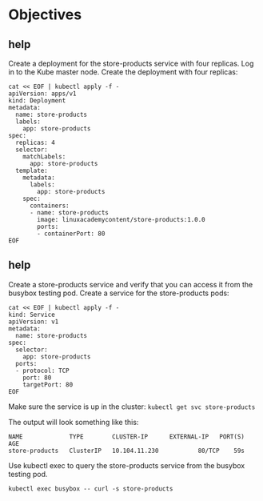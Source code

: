 # Objectives

## help
Create a deployment for the store-products service with four replicas.
Log in to the Kube master node.
Create the deployment with four replicas:

```
cat << EOF | kubectl apply -f -
apiVersion: apps/v1
kind: Deployment
metadata:
  name: store-products
  labels:
    app: store-products
spec:
  replicas: 4
  selector:
    matchLabels:
      app: store-products
  template:
    metadata:
      labels:
        app: store-products
    spec:
      containers:
      - name: store-products
        image: linuxacademycontent/store-products:1.0.0
        ports:
        - containerPort: 80
EOF
```

## help
Create a store-products service and verify that you can access it from the busybox testing pod.
Create a service for the store-products pods:

```
cat << EOF | kubectl apply -f -
kind: Service
apiVersion: v1
metadata:
  name: store-products
spec:
  selector:
    app: store-products
  ports:
  - protocol: TCP
    port: 80
    targetPort: 80
EOF
```

Make sure the service is up in the cluster:
`kubectl get svc store-products`

The output will look something like this:
```
NAME             TYPE        CLUSTER-IP      EXTERNAL-IP   PORT(S)   AGE
store-products   ClusterIP   10.104.11.230           80/TCP    59s
```

Use kubectl exec to query the store-products service from the busybox testing pod.
```
kubectl exec busybox -- curl -s store-products
```
